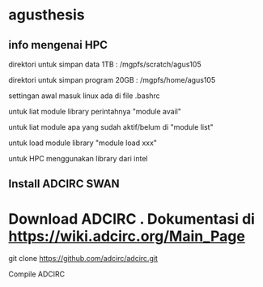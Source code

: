 # agusthesis

## info mengenai HPC

direktori untuk simpan data 1TB : /mgpfs/scratch/agus105

direktori untuk simpan program 20GB : /mgpfs/home/agus105

settingan awal masuk linux ada di file .bashrc

untuk liat module library perintahnya "module avail"

untuk liat module apa yang sudah aktif/belum di "module list"

untuk load module library "module load xxx"

untuk HPC menggunakan library dari intel 


## Install ADCIRC SWAN

# Download ADCIRC . Dokumentasi di https://wiki.adcirc.org/Main_Page

git clone https://github.com/adcirc/adcirc.git

Compile ADCIRC
